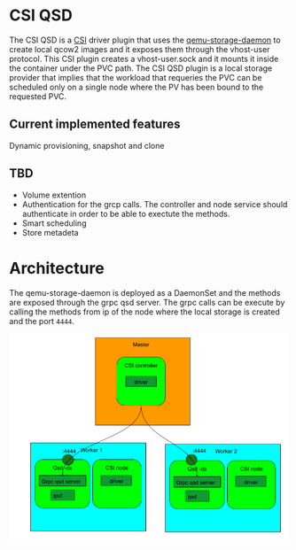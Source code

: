# CSI QSD
The CSI QSD is a [CSI](https://kubernetes.io/blog/2019/01/15/container-storage-interface-ga/) driver plugin that uses the [qemu-storage-daemon](https://qemu.readthedocs.io/en/latest/tools/qemu-storage-daemon.html) to create local qcow2 images and it exposes them through the vhost-user protocol. This CSI plugin creates a vhost-user.sock and it mounts it inside the container under the PVC path. The CSI QSD plugin is a local storage provider that implies that the workload that requeries the PVC can be scheduled only on a single node where the PV has been bound to the requested PVC.

## Current implemented features
Dynamic provisioning, snapshot and clone

## TBD
- Volume extention
- Authentication for the grcp calls. The controller and node service should authenticate in order to be able to exectute the methods.
- Smart scheduling
- Store metadeta

# Architecture
The qemu-storage-daemon is deployed as a DaemonSet and the methods are exposed through the grpc qsd server. The grpc calls can be execute by calling the methods from ip of the node where the local storage is created and the port `4444`.  


![image info](https://github.com/alicefr/csi-qsd/blob/master/pic/csi-qsd.png)
